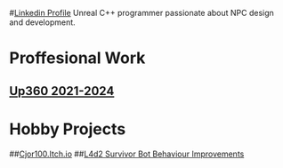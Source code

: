 #[Linkedin Profile](https://www.linkedin.com/in/christophermajorunreal/)
Unreal C++ programmer passionate about NPC design and development. 

# Proffesional Work
## [Up360 2021-2024](https://up360.co/portfolio/)


# Hobby Projects
##[Cjor100.Itch.io](https://cjor100.itch.io/)
##[L4d2 Survivor Bot Behaviour Improvements](https://github.com/Cjor100/L4d2SurvivorSourcemods)